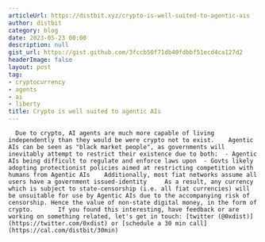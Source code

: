 ```yaml
---
articleUrl: https://distbit.xyz/crypto-is-well-suited-to-agentic-ais
author: distbit
category: blog
date: 2023-05-23 00:00
description: null
gist_url: https://gist.github.com/3fccb50f71db40fdbbf51ecd4ca127d2
headerImage: false
layout: post
tag:
- cryptocurrency
- agents
- ai
- liberty
title: Crypto is well suited to agentic AIs
---
```


      Due to crypto, AI agents are much more capable of living independently than they would be were crypto not to exist.    Agentic AIs can be seen as "black market people", as governments will inevitably attempt to restrict their existence due to both:  - Agentic AIs being difficult to regulate and enforce laws upon  - Govts likely adopting protectionist policies aimed at restricting competition with humans from Agentic AIs    Additionally, most fiat networks assume all users have a government issued-identity     As a result, any currency which is subject to state-censorship (i.e. all fiat currencies) will be unsuitable for use by Agentic AIs due to the accompanying risk of censorship. Hence the value of non-state digital money, in the form of crypto.       If you found this interesting, have feedback or are working on something related, let's get in touch: [twitter (@0xdist)](https://twitter.com/0xdist) or [schedule a 30 min call](https://cal.com/distbit/30min)